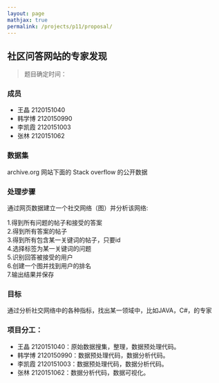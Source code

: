 ```yaml
---
layout: page
mathjax: true
permalink: /projects/p11/proposal/
---
```


## 社区问答网站的专家发现

> 题目确定时间：

### 成员

- 王晶 	2120151040
- 韩学博 	2120150990
- 李凯霞 	2120151003
- 张林 	2120151062

### 数据集  

archive.org 网站下面的 Stack overflow 的公开数据

### 处理步骤

通过网页数据建立一个社交网络（图）并分析该网络:

1.得到所有问题的帖子和接受的答案  
2.得到所有答案的帖子  
3.得到所有包含某一关键词的帖子，只要id  
4.选择标签为某一关键词的问题  
5.识别回答被接受的用户  
6.创建一个图并找到用户的排名  
7.输出结果并保存  

### 目标

通过分析社交网络中的各种指标，找出某一领域中，比如JAVA，C#，的专家


### 项目分工：

- 王晶 	2120151040：原始数据搜集，整理，数据预处理代码。
- 韩学博 	2120150990：数据预处理代码，数据分析代码。
- 李凯霞 	2120151003：数据预处理代码，数据分析代码。
- 张林 	2120151062：数据分析代码，数据可视化。
